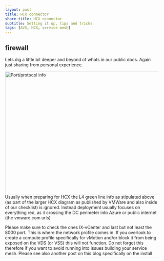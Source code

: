 ```yaml
---
layout: post
title: HCX connector
share-title: HCX connector
subtitle: Setting it up, tips and tricks
tags: [AVS, HCX, service mesh]
---
```


## firewall

Lets dig a little bit deeper and beyond of whats in our public docs.  Again just sharing from personal experience.

<img title="HCX extract" alt="Port/protocol info" src="/AVSblog/assets/img/screen3.jpg" width=850 height="400">
Usually when preparing for HCX the L4 green line info as stipulated above (as part of the larger HCX diagram as published by VMWare and also inside of our checklist) is ignored.  Instead deployment usually focuses on everything red, as it crossing the DC perimeter into Azure or public internet (the vmware.com urls)

Please make sure to check the ones IX-vCenter and last but not least the 8000 port.  This is where the network profile comes in.  If you overlook to create a compute profile specifically for vMotion and/or block it from being exposed on the VDS (or VSS) this will not function.  Do not forget this therefore if you want to avoid running into issues building your service mesh. Please see also another post on this blog specifically on the install



